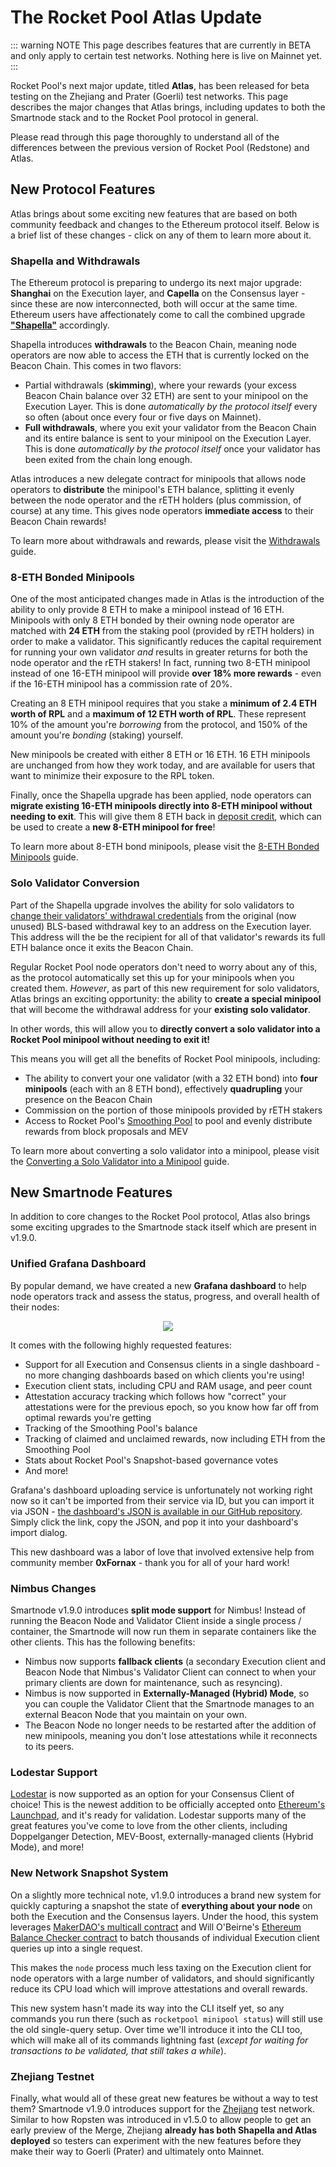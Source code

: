 # The Rocket Pool Atlas Update

::: warning NOTE
This page describes features that are currently in BETA and only apply to certain test networks.
Nothing here is live on Mainnet yet.
:::

Rocket Pool's next major update, titled **Atlas**, has been released for beta testing on the Zhejiang and Prater (Goerli) test networks.
This page describes the major changes that Atlas brings, including updates to both the Smartnode stack and to the Rocket Pool protocol in general.

Please read through this page thoroughly to understand all of the differences between the previous version of Rocket Pool (Redstone) and Atlas.


## New Protocol Features

Atlas brings about some exciting new features that are based on both community feedback and changes to the Ethereum protocol itself.
Below is a brief list of these changes - click on any of them to learn more about it.


### Shapella and Withdrawals

The Ethereum protocol is preparing to undergo its next major upgrade: **Shanghai** on the Execution layer, and **Capella** on the Consensus layer - since these are now interconnected, both will occur at the same time.
Ethereum users have affectionately come to call the combined upgrade [**"Shapella"**](https://blog.ethereum.org/2023/02/21/sepolia-shapella-announcement) accordingly.

Shapella introduces **withdrawals** to the Beacon Chain, meaning node operators are now able to access the ETH that is currently locked on the Beacon Chain.
This comes in two flavors:

- Partial withdrawals (**skimming**), where your rewards (your excess Beacon Chain balance over 32 ETH) are sent to your minipool on the Execution Layer. This is done *automatically by the protocol itself* every so often (about once every four or five days on Mainnet).
- **Full withdrawals**, where you exit your validator from the Beacon Chain and its entire balance is sent to your minipool on the Execution Layer. This is done *automatically by the protocol itself* once your validator has been exited from the chain long enough.

Atlas introduces a new delegate contract for minipools that allows node operators to **distribute** the minipool's ETH balance, splitting it evenly between the node operator and the rETH holders (plus commission, of course) at any time.
This gives node operators **immediate access** to their Beacon Chain rewards!

To learn more about withdrawals and rewards, please visit the [Withdrawals](./withdrawals.md) guide.


### 8-ETH Bonded Minipools

One of the most anticipated changes made in Atlas is the introduction of the ability to only provide 8 ETH to make a minipool instead of 16 ETH.
Minipools with only 8 ETH bonded by their owning node operator are matched with **24 ETH** from the staking pool (provided by rETH holders) in order to make a validator.
This significantly reduces the capital requirement for running your own validator *and* results in greater returns for both the node operator and the rETH stakers!
In fact, running two 8-ETH minipool instead of one 16-ETH minipool will provide **over 18% more rewards** - even if the 16-ETH minipool has a commission rate of 20%.

Creating an 8 ETH minipool requires that you stake a **minimum of 2.4 ETH worth of RPL** and a **maximum of 12 ETH worth of RPL**.
These represent 10% of the amount you're *borrowing* from the protocol, and 150% of the amount you're *bonding* (staking) yourself.

New minipools be created with either 8 ETH or 16 ETH.
16 ETH minipools are unchanged from how they work today, and are available for users that want to minimize their exposure to the RPL token.

Finally, once the Shapella upgrade has been applied, node operators can **migrate existing 16-ETH minipools directly into 8-ETH minipool without needing to exit**.
This will give them 8 ETH back in [deposit credit](./credit.md), which can be used to create a **new 8-ETH minipool for free**!

To learn more about 8-ETH bond minipools, please visit the [8-ETH Bonded Minipools](./lebs.md) guide.


### Solo Validator Conversion

Part of the Shapella upgrade involves the ability for solo validators to [change their validators' withdrawal credentials](https://notes.ethereum.org/@launchpad/withdrawals-faq) from the original (now unused) BLS-based withdrawal key to an address on the Execution layer.
This address will the be the recipient for all of that validator's rewards its full ETH balance once it exits the Beacon Chain.

Regular Rocket Pool node operators don't need to worry about any of this, as the protocol automatically set this up for your minipools when you created them.
*However*, as part of this new requirement for solo validators, Atlas brings an exciting opportunity: the ability to **create a special minipool** that will become the withdrawal address for your **existing solo validator**.

In other words, this will allow you to **directly convert a solo validator into a Rocket Pool minipool without needing to exit it!**

This means you will get all the benefits of Rocket Pool minipools, including:
- The ability to convert your one validator (with a 32 ETH bond) into **four minipools** (each with an 8 ETH bond), effectively **quadrupling** your presence on the Beacon Chain
- Commission on the portion of those minipools provided by rETH stakers
- Access to Rocket Pool's [Smoothing Pool](../node/fee-distrib-sp.md#the-smoothing-pool) to pool and evenly distribute rewards from block proposals and MEV 

To learn more about converting a solo validator into a minipool, please visit the [Converting a Solo Validator into a Minipool](./solo-staker-migration.md) guide.


## New Smartnode Features 

In addition to core changes to the Rocket Pool protocol, Atlas also brings some exciting upgrades to the Smartnode stack itself which are present in v1.9.0.


### Unified Grafana Dashboard

By popular demand, we have created a new **Grafana dashboard** to help node operators track and assess the status, progress, and overall health of their nodes:

<center>

![](./images/grafana-1.2.png)

</center>


It comes with the following highly requested features:

- Support for all Execution and Consensus clients in a single dashboard - no more changing dashboards based on which clients you're using!
- Execution client stats, including CPU and RAM usage, and peer count
- Attestation accuracy tracking which follows how "correct" your attestations were for the previous epoch, so you know how far off from optimal rewards you're getting
- Tracking of the Smoothing Pool's balance
- Tracking of claimed and unclaimed rewards, now including ETH from the Smoothing Pool
- Stats about Rocket Pool's Snapshot-based governance votes
- And more!

Grafana's dashboard uploading service is unfortunately not working right now so it can't be imported from their service via ID, but you can import it via JSON - [the dashboard's JSON is available in our GitHub repository](https://raw.githubusercontent.com/rocket-pool/smartnode-install/atlas/Dashboards/Rocket%20Pool%20Dashboard%20v1.2.0-rc1.json).
Simply click the link, copy the JSON, and pop it into your dashboard's import dialog.

This new dashboard was a labor of love that involved extensive help from community member **0xFornax** - thank you for all of your hard work!



### Nimbus Changes

Smartnode v1.9.0 introduces **split mode support** for Nimbus!
Instead of running the Beacon Node and Validator Client inside a single process / container, the Smartnode will now run them in separate containers like the other clients. This has the following benefits:
- Nimbus now supports **fallback clients** (a secondary Execution client and Beacon Node that Nimbus's Validator Client can connect to when your primary clients are down for maintenance, such as resyncing).
- Nimbus is now supported in **Externally-Managed (Hybrid) Mode**, so you can couple the Validator Client that the Smartnode manages to an external Beacon Node that you maintain on your own.
- The Beacon Node no longer needs to be restarted after the addition of new minipools, meaning you don't lose attestations while it reconnects to its peers.


### Lodestar Support

[Lodestar](https://chainsafe.github.io/lodestar/) is now supported as an option for your Consensus Client of choice!
This is the newest addition to be officially accepted onto [Ethereum's Launchpad](https://launchpad.ethereum.org/en/lodestar), and it's ready for validation.
Lodestar supports many of the great features you've come to love from the other clients, including Doppelganger Detection, MEV-Boost, externally-managed clients (Hybrid Mode), and more!


### New Network Snapshot System

On a slightly more technical note, v1.9.0 introduces a brand new system for quickly capturing a snapshot the state of **everything about your node** on both the Execution and the Consensus layers.
Under the hood, this system leverages [MakerDAO's multicall contract](https://github.com/makerdao/multicall) and Will O'Beirne's [Ethereum Balance Checker contract](https://github.com/wbobeirne/eth-balance-checker) to batch thousands of individual Execution client queries up into a single request. 

This makes the `node` process much less taxing on the Execution client for node operators with a large number of validators, and should significantly reduce its CPU load which will improve attestations and overall rewards.

This new system hasn't made its way into the CLI itself yet, so any commands you run there (such as `rocketpool minipool status`) will still use the old single-query setup.
Over time we'll introduce it into the CLI too, which will make all of its commands lightning fast (*except for waiting for transactions to be validated, that still takes a while*).


### Zhejiang Testnet

Finally, what would all of these great new features be without a way to test them?
Smartnode v1.9.0 introduces support for the [Zhejiang](https://zhejiang.ethpandaops.io/) test network.
Similar to how Ropsten was introduced in v1.5.0 to allow people to get an early preview of the Merge, Zhejiang **already has both Shapella and Atlas deployed** so testers can experiment with the new features before they make their way to Goerli (Prater) and ultimately onto Mainnet.
